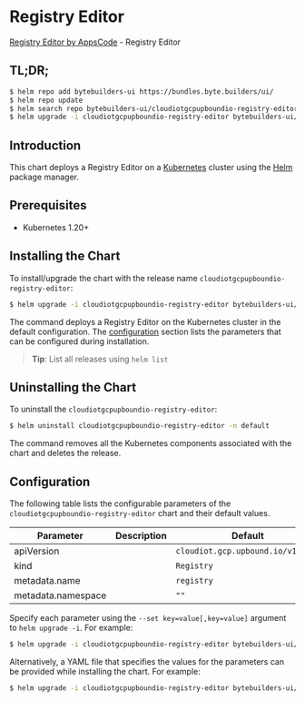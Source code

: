 # Registry Editor

[Registry Editor by AppsCode](https://byte.builders) - Registry Editor

## TL;DR;

```bash
$ helm repo add bytebuilders-ui https://bundles.byte.builders/ui/
$ helm repo update
$ helm search repo bytebuilders-ui/cloudiotgcpupboundio-registry-editor --version=v0.4.18
$ helm upgrade -i cloudiotgcpupboundio-registry-editor bytebuilders-ui/cloudiotgcpupboundio-registry-editor -n default --create-namespace --version=v0.4.18
```

## Introduction

This chart deploys a Registry Editor on a [Kubernetes](http://kubernetes.io) cluster using the [Helm](https://helm.sh) package manager.

## Prerequisites

- Kubernetes 1.20+

## Installing the Chart

To install/upgrade the chart with the release name `cloudiotgcpupboundio-registry-editor`:

```bash
$ helm upgrade -i cloudiotgcpupboundio-registry-editor bytebuilders-ui/cloudiotgcpupboundio-registry-editor -n default --create-namespace --version=v0.4.18
```

The command deploys a Registry Editor on the Kubernetes cluster in the default configuration. The [configuration](#configuration) section lists the parameters that can be configured during installation.

> **Tip**: List all releases using `helm list`

## Uninstalling the Chart

To uninstall the `cloudiotgcpupboundio-registry-editor`:

```bash
$ helm uninstall cloudiotgcpupboundio-registry-editor -n default
```

The command removes all the Kubernetes components associated with the chart and deletes the release.

## Configuration

The following table lists the configurable parameters of the `cloudiotgcpupboundio-registry-editor` chart and their default values.

|     Parameter      | Description |                   Default                    |
|--------------------|-------------|----------------------------------------------|
| apiVersion         |             | <code>cloudiot.gcp.upbound.io/v1beta1</code> |
| kind               |             | <code>Registry</code>                        |
| metadata.name      |             | <code>registry</code>                        |
| metadata.namespace |             | <code>""</code>                              |


Specify each parameter using the `--set key=value[,key=value]` argument to `helm upgrade -i`. For example:

```bash
$ helm upgrade -i cloudiotgcpupboundio-registry-editor bytebuilders-ui/cloudiotgcpupboundio-registry-editor -n default --create-namespace --version=v0.4.18 --set apiVersion=cloudiot.gcp.upbound.io/v1beta1
```

Alternatively, a YAML file that specifies the values for the parameters can be provided while
installing the chart. For example:

```bash
$ helm upgrade -i cloudiotgcpupboundio-registry-editor bytebuilders-ui/cloudiotgcpupboundio-registry-editor -n default --create-namespace --version=v0.4.18 --values values.yaml
```

